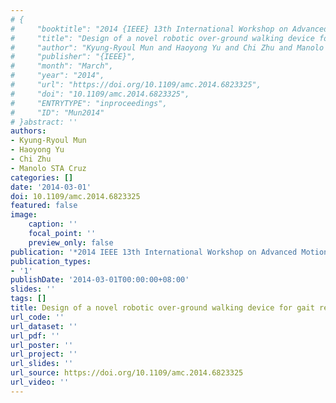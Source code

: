 ```yaml
---
# {
#     "booktitle": "2014 {IEEE} 13th International Workshop on Advanced Motion Control ({AMC})",
#     "title": "Design of a novel robotic over-ground walking device for gait rehabilitation",
#     "author": "Kyung-Ryoul Mun and Haoyong Yu and Chi Zhu and Manolo STA Cruz",
#     "publisher": "{IEEE}",
#     "month": "March",
#     "year": "2014",
#     "url": "https://doi.org/10.1109/amc.2014.6823325",
#     "doi": "10.1109/amc.2014.6823325",
#     "ENTRYTYPE": "inproceedings",
#     "ID": "Mun2014"
# }abstract: ''
authors:
- Kyung-Ryoul Mun
- Haoyong Yu
- Chi Zhu
- Manolo STA Cruz
categories: []
date: '2014-03-01'
doi: 10.1109/amc.2014.6823325
featured: false
image:
    caption: ''
    focal_point: ''
    preview_only: false
publication: '*2014 IEEE 13th International Workshop on Advanced Motion Control (AMC),March*'
publication_types:
- '1'
publishDate: '2014-03-01T00:00:00+08:00'
slides: ''
tags: []
title: Design of a novel robotic over-ground walking device for gait rehabilitation
url_code: ''
url_dataset: ''
url_pdf: ''
url_poster: ''
url_project: ''
url_slides: ''
url_source: https://doi.org/10.1109/amc.2014.6823325
url_video: ''
---
```

